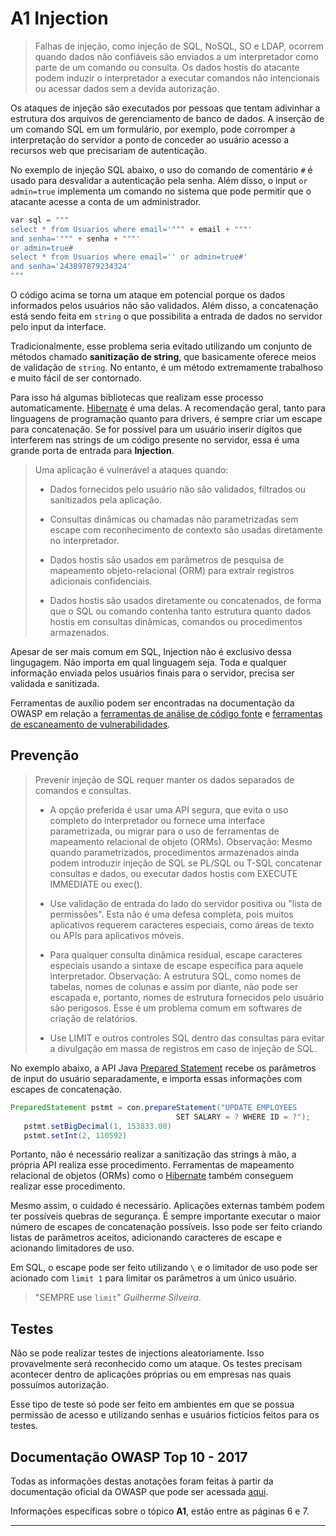 # A1 Injection

> Falhas de injeção, como injeção de SQL, NoSQL, SO e LDAP, ocorrem quando dados não confiáveis são enviados a um interpretador como parte de um comando ou consulta. Os dados hostis do atacante podem induzir o interpretador a executar comandos não intencionais ou acessar dados sem a devida autorização.

Os ataques de injeção são executados por pessoas que tentam adivinhar a estrutura dos arquivos de gerenciamento de banco de dados. A inserção de um comando SQL em um formulário, por exemplo, pode corromper a interpretação do servidor a ponto de conceder ao usuário acesso a recursos web que precisariam de autenticação.

No exemplo de injeção SQL abaixo, o uso do comando de comentário `#` é usado para desvalidar a autenticação pela senha. Além disso, o input `or admin=true` implementa um comando no sistema que pode permitir que o atacante acesse a conta de um administrador.

``` python
var sql = """
select * from Usuarios where email='""" + email + """'
and senha='""" + senha + """'
or admin=true#
select * from Usuarios where email='' or admin=true#'
and senha='243897879234324'
"""

```

O código acima se torna um ataque em potencial porque os dados informados pelos usuários não são validados. Além disso, a concatenação está sendo feita em `string` o que possibilita a entrada de dados no servidor pelo input da interface.

Tradicionalmente, esse problema seria evitado utilizando um conjunto de métodos chamado **sanitização de string**, que basicamente oferece meios de validação de `string`. No entanto, é um método extremamente trabalhoso e muito fácil de ser contornado.

Para isso há algumas bibliotecas que realizam esse processo automaticamente. [Hibernate](https://hibernate.org) é uma delas. A recomendação geral, tanto para linguagens de programação quanto para drivers, é sempre criar um escape para concatenação. Se for possível para um usuário inserir dígitos que interferem nas strings de um código presente no servidor, essa é uma grande porta de entrada para **Injection**.

> Uma aplicação é vulnerável a ataques quando:
> 
> * Dados fornecidos pelo usuário não são validados, filtrados ou sanitizados pela aplicação.
> 
> * Consultas dinâmicas ou chamadas não parametrizadas sem escape com reconhecimento de contexto são usadas diretamente no interpretador.
> 
> * Dados hostis são usados em parâmetros de pesquisa de mapeamento objeto-relacional (ORM) para extrair registros adicionais confidenciais.
> 
> * Dados hostis são usados diretamente ou concatenados, de forma que o SQL ou comando contenha tanto estrutura quanto dados hostis em consultas dinâmicas, comandos ou procedimentos armazenados.

Apesar de ser mais comum em SQL, Injection não é exclusivo dessa lingugagem. Não importa em qual linguagem seja. Toda e qualquer informação enviada pelos usuários finais para o servidor, precisa ser validada e sanitizada.

Ferramentas de auxílio podem ser encontradas na documentação da OWASP em relação a [ferramentas de análise de código fonte](https://owasp.org/www-community/Source_Code_Analysis_Tools) e [ferramentas de escaneamento de vulnerabilidades](https://owasp.org/www-community/Vulnerability_Scanning_Tools).

## Prevenção

> Prevenir injeção de SQL requer manter os dados separados de comandos e consultas.
> 
> * A opção preferida é usar uma API segura, que evita o uso completo do interpretador ou fornece uma interface parametrizada, ou migrar para o uso de ferramentas de mapeamento relacional de objeto (ORMs). Observação: Mesmo quando parametrizados, procedimentos armazenados ainda podem introduzir injeção de SQL se PL/SQL ou T-SQL concatenar consultas e dados, ou executar dados hostis com EXECUTE IMMEDIATE ou exec().
>   
> * Use validação de entrada do lado do servidor positiva ou "lista de permissões". Esta não é uma defesa completa, pois muitos aplicativos requerem caracteres especiais, como áreas de texto ou APIs para aplicativos móveis.
>   
> * Para qualquer consulta dinâmica residual, escape caracteres especiais usando a sintaxe de escape específica para aquele interpretador. Observação: A estrutura SQL, como nomes de tabelas, nomes de colunas e assim por diante, não pode ser escapada e, portanto, nomes de estrutura fornecidos pelo usuário são perigosos. Esse é um problema comum em softwares de criação de relatórios.
>   
> * Use LIMIT e outros controles SQL dentro das consultas para evitar a divulgação em massa de registros em caso de injeção de SQL.

No exemplo abaixo, a API Java [Prepared Statement](https://docs.oracle.com/javase/8/docs/api/java/sql/PreparedStatement.html) recebe os parâmetros de input do usuário separadamente, e importa essas informações com escapes de concatenação. 

``` java
PreparedStatement pstmt = con.prepareStatement("UPDATE EMPLOYEES
                                     SET SALARY = ? WHERE ID = ?");
   pstmt.setBigDecimal(1, 153833.00)
   pstmt.setInt(2, 110592)
```

Portanto, não é necessário realizar a sanitização das strings à mão, a própria API realiza esse procedimento. Ferramentas de mapeamento relacional de objetos (ORMs) como o [Hibernate](https://hibernate.org) também conseguem realizar esse procedimento.

Mesmo assim, o cuidado é necessário. Aplicações externas também podem ter possíveis quebras de segurança. É sempre importante executar o maior número de escapes de concatenação possíveis. Isso pode ser feito criando listas de parâmetros aceitos, adicionando caracteres de escape e acionando limitadores de uso. 

Em SQL, o escape pode ser feito utilizando `\` e o limitador de uso pode ser acionado com `limit 1` para limitar os parâmetros a um único usuário.

> "SEMPRE use `limit`" *Guilherme Silveira*.

## Testes

Não se pode realizar testes de injections aleatoriamente. Isso provavelmente será reconhecido como um ataque. Os testes precisam acontecer dentro de aplicações próprias ou em empresas nas quais possuímos autorização.

Esse tipo de teste só pode ser feito em ambientes em que se possua permissão de acesso e utilizando senhas e usuários fictícios feitos para os testes.

## Documentação OWASP Top 10 - 2017

Todas as informações destas anotações foram feitas à partir da documentação oficial da OWASP que pode ser acessada [aqui](https://github.com/OWASP/Top10/blob/master/2017/OWASP%20Top%2010-2017%20(en).pdf).

Informações específicas sobre o tópico **A1**, estão entre as páginas 6 e 7.

---
